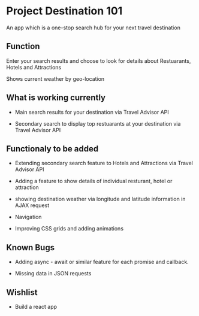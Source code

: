 # Project Destination 101

An app which is a one-stop search hub for your next travel destination

## Function

Enter your search results and choose to look for details about Restuarants, Hotels and Attractions

Shows current weather by geo-location

## What is working currently

* Main search results for your destination via Travel Advisor API

* Secondary search to display top restuarants at your destination via Travel Advisor API

## Functionaly to be added

* Extending secondary search feature to Hotels and Attractions via Travel Advisor API

* Adding a feature to show details of individual resturant, hotel or attraction

* showing destination weather via longitude and latitude information in AJAX request

* Navigation

* Improving CSS grids and adding animations

## Known Bugs

* Adding async - await or similar feature for each promise and callback.

* Missing data in JSON requests

## Wishlist

* Build a react app

